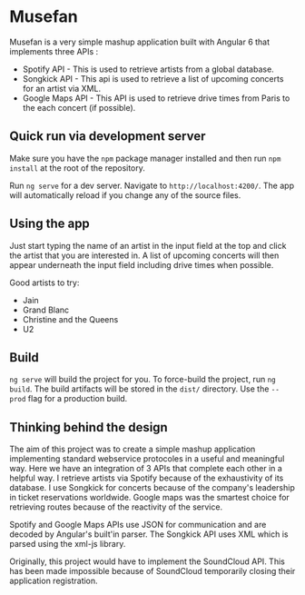 # Musefan

Musefan is a very simple mashup application built with Angular 6 that implements three APIs :
- Spotify API - This is used to retrieve artists from a global database.
- Songkick API - This api is used to retrieve a list of upcoming concerts for an artist via XML.
- Google Maps API - This API is used to retrieve drive times from Paris to the each concert (if possible).

## Quick run via development server

Make sure you have the `npm` package manager installed and then run `npm install` at the root of the repository.

Run `ng serve` for a dev server. Navigate to `http://localhost:4200/`. The app will automatically reload if you change any of the source files.

## Using the app

Just start typing the name of an artist in the input field at the top and click the artist that you are interested in. A list of upcoming concerts will then appear underneath the input field including drive times when possible.

Good artists to try:
- Jain
- Grand Blanc
- Christine and the Queens
- U2

## Build

`ng serve` will build the project for you. To force-build the project, run `ng build`. The build artifacts will be stored in the `dist/` directory. Use the `--prod` flag for a production build.

## Thinking behind the design

The aim of this project was to create a simple mashup application implementing standard webservice protocoles in a useful and meaningful way. Here we have an integration of 3 APIs
that complete each other in a helpful way. I retrieve artists via Spotify because of the exhaustivity of its database. I use Songkick for concerts because of the company's leadership in ticket reservations worldwide.
Google maps was the smartest choice for retrieving routes because of the reactivity of the service.

Spotify and Google Maps APIs use JSON for communication and are decoded by Angular's built'in parser. The Songkick API uses XML which is parsed using the xml-js library.

Originally, this project would have to implement the SoundCloud API. This has been made impossible because of SoundCloud temporarily closing their application registration.
